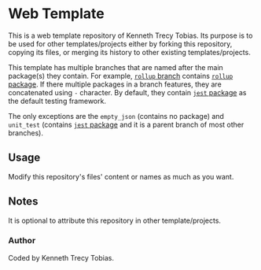 # Web Template
This is a web template repository of Kenneth Trecy Tobias. Its purpose is to be used for other
templates/projects either by forking this repository, copying its files, or merging its history to
other existing templates/projects.

This template has multiple branches that are named after the main package(s) they contain. For
example, [`rollup` branch] contains [`rollup` package]. If there multiple packages in a branch
features, they are concatenated using `-` character. By default, they contain [`jest` package] as
the default testing framework.

The only exceptions are the `empty_json` (contains no package) and `unit_test` (contains [`jest`
package] and it is a parent branch of most other branches).

<!--
The `origin` section may be used to indicate where the project (that is using this template) came from.

## Origin
The repository was based from [`rollup-vue`] branch of [Web Template].

The template is specialize for front-end development.

-->

## Usage
Modify this repository's files' content or names as much as you want.

## Notes
It is optional to attribute this repository in other template/projects.

### Author
Coded by Kenneth Trecy Tobias.

<!--

[`rollup-vue`]: http://repo.local/KennethTrecy/web_template/src/branch/rollup-vue
[Web Template]: http://repo.local/KennethTrecy/web_template

-->

[`rollup` branch]: http://repo.local/KennethTrecy/web_template/src/branch/rollup
[`rollup` package]: https://www.npmjs.com/package/rollup
[`jest` package]: https://www.npmjs.com/package/jest
